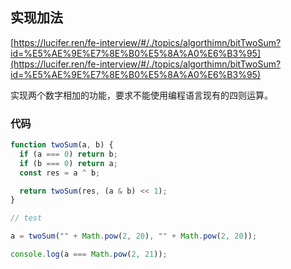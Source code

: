 ## 实现加法

[https://lucifer.ren/fe-interview/#/./topics/algorthimn/bitTwoSum?id=%E5%AE%9E%E7%8E%B0%E5%8A%A0%E6%B3%95](https://lucifer.ren/fe-interview/#/./topics/algorthimn/bitTwoSum?id=%E5%AE%9E%E7%8E%B0%E5%8A%A0%E6%B3%95)


实现两个数字相加的功能，要求不能使用编程语言现有的四则运算。

### 代码

```javascript
function twoSum(a, b) {
  if (a === 0) return b;
  if (b === 0) return a;
  const res = a ^ b;

  return twoSum(res, (a & b) << 1);
}

// test

a = twoSum("" + Math.pow(2, 20), "" + Math.pow(2, 20));

console.log(a === Math.pow(2, 21));
```